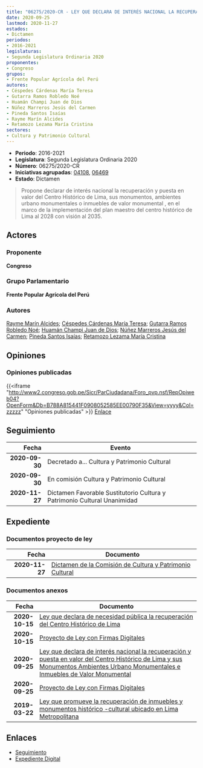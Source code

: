 ```yaml
---
title: "06275/2020-CR - LEY QUE DECLARA DE INTERÉS NACIONAL LA RECUPERACIÓN Y PUESTA EN VALOR DEL CENTRO HISTÓRICO DE LIMA Y SUS MONUMENTOS, AMBIENTES URBANO MONUMENTALES E INMUEBLES DE VALOR MONUMENTAL"
date: 2020-09-25
lastmod: 2020-11-27
estados:
- Dictamen
periodos:
- 2016-2021
legislaturas:
- Segunda Legislatura Ordinaria 2020
proponentes:
- Congreso
grupos:
- Frente Popular Agrícola del Perú
autores:
- Céspedes Cárdenas María Teresa
- Gutarra Ramos Robledo Noé
- Huamán Champi Juan de Dios
- Núñez Marreros Jesús del Carmen
- Pineda Santos Isaías
- Rayme Marín Alcides
- Retamozo Lezama María Cristina
sectores:
- Cultura y Patrimonio Cultural
---
```

- **Periodo**: 2016-2021
- **Legislatura**: Segunda Legislatura Ordinaria 2020
- **Número**: 06275/2020-CR
- **Iniciativas agrupadas**: [04108](../../04100/04108), [06469](../../06400/06469)
- **Estado**: Dictamen

> Propone declarar de interés nacional la recuperación y puesta en valor del Centro Histórico de Lima, sus monumentos, ambientes urbano monumentales o inmuebles de valor monumental , en el marco de la implementación del plan maestro del centro histórico de Lima al 2028 con visión al 2035.


## Actores

### Proponente

**Congreso**

### Grupo Parlamentario

**Frente Popular Agrícola del Perú**

### Autores

[Rayme Marín Alcides](mailto:mailto:arayme@congreso.gob.pe); [Céspedes Cárdenas María Teresa](mailto:mailto:mcespedes@congreso.gob.pe); [Gutarra Ramos Robledo Noé](mailto:mailto:rgutarra@congreso.gob.pe); [Huamán Champi Juan de Dios](mailto:mailto:jhuamanch@congreso.gob.pe); [Núñez Marreros Jesús del Carmen](mailto:mailto:jnunez@congreso.gob.pe); [Pineda Santos Isaías](mailto:mailto:ipineda@congreso.gob.pe); [Retamozo Lezama María Cristina](mailto:mailto:mretamozo@congreso.gob.pe)

## Opiniones

### Opiniones publicadas

{{<iframe "http://www2.congreso.gob.pe/Sicr/ParCiudadana/Foro_pvp.nsf/RepOpiweb04?OpenForm&Db=B788A815441F0908052585EE00790F35&View=yyyy&Col=zzzzz" "Opiniones publicadas" >}}
[Enlace](http://www2.congreso.gob.pe/Sicr/ParCiudadana/Foro_pvp.nsf/RepOpiweb04?OpenForm&Db=B788A815441F0908052585EE00790F35&View=yyyy&Col=zzzzz)


## Seguimiento

| Fecha | Evento |
|------:|--------|
| **2020-09-30** | Decretado a... Cultura y Patrimonio Cultural |
| **2020-09-30** | En comisión Cultura y Patrimonio Cultural |
| **2020-11-27** | Dictamen Favorable Sustitutorio Cultura y Patrimonio Cultural Unanimidad |

## Expediente

### Documentos proyecto de ley

| Fecha | Documento |
|------:|-----------|
| **2020-11-27** | [Dictamen de la Comisión de Cultura y Patrimonio Cultural](http://www.leyes.congreso.gob.pe/Documentos/2016_2021/Dictamenes/Proyectos_de_Ley/04108DC05MAY20201127.pdf) |

### Documentos anexos

| Fecha | Documento |
|------:|-----------|
| **2020-10-15** | [Ley que declara de necesidad pública la recuperación del Centro Histórico de Lima](http://www.leyes.congreso.gob.pe/Documentos/2016_2021/Proyectos_de_Ley_y_de_Resoluciones_Legislativas/PL06469-20201015.pdf) |
| **2020-10-15** | [Proyecto de Ley con Firmas Digitales](http://www.leyes.congreso.gob.pe/Documentos/2016_2021/Proyectos_de_Ley_y_de_Resoluciones_Legislativas/Proyectos_Firmas_digitales/PL06469.pdf) |
| **2020-09-25** | [Ley que declara de interés nacional la recuperación y puesta en valor del Centro Histórico de Lima y sus Monumentos Ambientes Urbano Monumentales e Inmuebles de Valor Monumental](http://www.leyes.congreso.gob.pe/Documentos/2016_2021/Proyectos_de_Ley_y_de_Resoluciones_Legislativas/PL06275-20200925.pdf) |
| **2020-09-25** | [Proyecto de Ley con Firmas Digitales](http://www.leyes.congreso.gob.pe/Documentos/2016_2021/Proyectos_de_Ley_y_de_Resoluciones_Legislativas/Proyectos_Firmas_digitales/PL06275.pdf) |
| **2019-03-22** | [Ley que promueve la recuperación de inmuebles y monumentos histórico -cultural ubicado en Lima Metropolitana](http://www.leyes.congreso.gob.pe/Documentos/2016_2021/Proyectos_de_Ley_y_de_Resoluciones_Legislativas/PL0410820190322..pdf) |

## Enlaces

- [Seguimiento](http://www2.congreso.gob.pe/Sicr/TraDocEstProc/CLProLey2016.nsf/f7fff46988ca05b1052578e100829cc7/aaf9d13c5e98851b052585f1006fc234?OpenDocument)
- [Expediente Digital](http://www2.congreso.gob.pe/Sicr/TraDocEstProc/Expvirt_2011.nsf/visbusqptramdoc1621/06275?opendocument)

